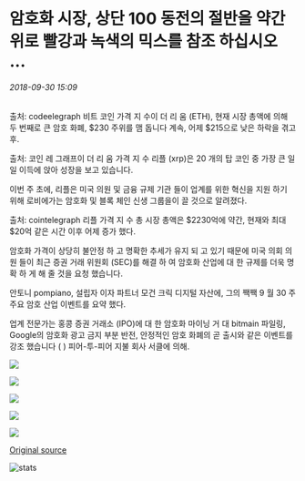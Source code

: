 # 암호화 시장, 상단 100 동전의 절반을 약간 위로 빨강과 녹색의 믹스를 참조 하십시오 ...

###### 2018-09-30 15:09

출처: codeelegraph 비트 코인 가격 지 수이 더 리 움 (ETH), 현재 시장 총액에 의해 두 번째로 큰 암호 화폐, $230 주위를 맴 돕니다 계속, 어제 $215으로 낮은 하락을 겪고 후.

출처: 코인 레 그래프이 더 리 움 가격 지 수 리플 (xrp)은 20 개의 탑 코인 중 가장 큰 일일 이득에 앉아 성장을 보고 있습니다.

이번 주 초에, 리플은 미국 의원 및 금융 규제 기관 들이 업계를 위한 혁신을 지원 하기 위해 로비에가는 암호화 및 블록 체인 신생 그룹을이 끌 것으로 알려졌다.

출처: cointelegraph 리플 가격 지 수 총 시장 총액은 $2230억에 약간, 현재와 최대 $20억 같은 시간 이후 어제 증가 했다.

암호화 가격이 상당히 불안정 하 고 명확한 추세가 유지 되 고 있기 때문에 미국 의회 의원 들이 최근 증권 거래 위원회 (SEC)를 해결 하 여 암호화 산업에 대 한 규제를 더욱 명확 하 게 해 줄 것을 요청 했습니다.

안토니 pompiano, 설립자 이자 파트너 모건 크릭 디지털 자산에, 그의 짹짹 9 월 30 주 주요 암호 산업 이벤트를 요약 했다.

업계 전문가는 홍콩 증권 거래소 (IPO)에 대 한 암호화 마이닝 거 대 bitmain 파일링, Google의 암호화 광고 금지 부분 반전, 안정적인 암호 화폐의 곧 출시와 같은 이벤트를 강조 했습니다 ( ) 피어-투-피어 지불 회사 서클에 의해.

![](https://s3.cointelegraph.com/storage/uploads/view/c97b2791232b86061fcd74a6cb7515f9.png)

![](https://s3.cointelegraph.com/storage/uploads/view/c5450fa43eabee9636fdf1040287e5cd.png)

![](https://s3.cointelegraph.com/storage/uploads/view/56fdd5b41d0795cc0c3a139a0f7f8066.png)

![](https://s3.cointelegraph.com/storage/uploads/view/5f63b683ae95e5b02ca72ab5f37d6f14.png)

![](https://s3.cointelegraph.com/storage/uploads/view/15ca1fb568e62844df8176f423dfa899.png)

[Original source](https://cointelegraph.com/news/crypto-markets-see-mix-of-red-and-green-with-half-of-top-100-coins-slightly-up)

![stats](https://c.statcounter.com/11760860/0/a89fa40b/1/ "stats")